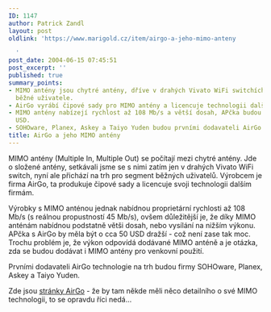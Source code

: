 ```yaml
---
ID: 1147
author: Patrick Zandl
layout: post
oldlink: 'https://www.marigold.cz/item/airgo-a-jeho-mimo-anteny

  '
post_date: 2004-06-15 07:45:51
post_excerpt: ''
published: true
summary_points:
- MIMO antény jsou chytré antény, dříve v drahých Vivato WiFi switchích, nyní pro
  běžné uživatele.
- AirGo vyrábí čipové sady pro MIMO antény a licencuje technologii dalším firmám.
- MIMO antény nabízejí rychlost až 108 Mb/s a větší dosah, APčka budou dražší o 50
  USD.
- SOHOware, Planex, Askey a Taiyo Yuden budou prvními dodavateli AirGo technologie.
title: AirGo a jeho MIMO antény
---
```


<p>
MIMO antény (Multiple In, Multiple Out) se počítají mezi chytré antény. Jde o složené antény, setkávali jsme se s nimi zatím jen v drahých Vivato WiFi switch, nyní ale přichází na trh pro segment běžných uživatelů. Výrobcem je firma AirGo, ta produkuje čipové sady a licencuje svoji technologii dalším firmám. </p>
<p>
Výrobky s MIMO anténou jednak nabídnou proprietární rychlosti až 108 Mb/s (s reálnou propustností 45 Mb/s), ovšem důležitější je, že díky MIMO anténám nabídnou podstatně větši dosah, nebo vysílání na nižším výkonu. APčka s AirGo by měla být o cca 50 USD dražší - což není zase tak moc. Trochu problém je, že výkon odpovídá dodávané MIMO anténě a je otázka, zda se budou dodávat i MIMO antény pro venkovní použití. </p>
<p>
Prvními dodavateli AirGo technologie na trh budou firmy SOHOware, Planex, Askey a Taiyo Yuden.</p>
<p>
Zde jsou <a href="http://www.airgonetworks.com/">stránky AirGo</a> - že by tam někde měli něco detailního o své MIMO technologii, to se opravdu říci nedá...</p>